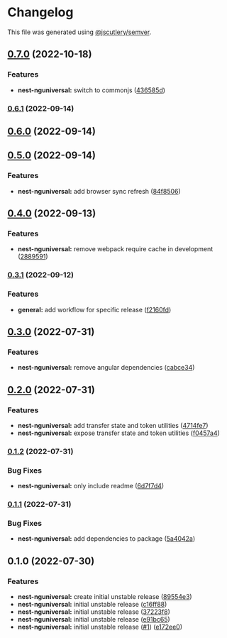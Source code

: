 # Changelog

This file was generated using [@jscutlery/semver](https://github.com/jscutlery/semver).

## [0.7.0](https://github.com/nxarch/nest-nguniversal/compare/nest-nguniversal@0.6.1...nest-nguniversal@0.7.0) (2022-10-18)


### Features

* **nest-nguniversal:** switch to commonjs ([436585d](https://github.com/nxarch/nest-nguniversal/commit/436585db98ac3f952cf7402ec117f2b11905e1b3))

### [0.6.1](https://github.com/nxarch/nest-nguniversal/compare/nest-nguniversal@0.6.0...nest-nguniversal@0.6.1) (2022-09-14)

## [0.6.0](https://github.com/nxarch/nest-nguniversal/compare/nest-nguniversal@0.5.0...nest-nguniversal@0.6.0) (2022-09-14)

## [0.5.0](https://github.com/nxarch/nest-nguniversal/compare/nest-nguniversal@0.4.0...nest-nguniversal@0.5.0) (2022-09-14)


### Features

* **nest-nguniversal:** add browser sync refresh ([84f8506](https://github.com/nxarch/nest-nguniversal/commit/84f850641225ffe5a94b9d6bc8c71073b00976d9))

## [0.4.0](https://github.com/nxarch/nest-nguniversal/compare/nest-nguniversal@0.3.1...nest-nguniversal@0.4.0) (2022-09-13)


### Features

* **nest-nguniversal:** remove webpack require cache in development ([2889591](https://github.com/nxarch/nest-nguniversal/commit/2889591afdcb71fec0e76f0f60e4b88a22976a55))

### [0.3.1](https://github.com/nxarch/nest-nguniversal/compare/nest-nguniversal@0.3.0...nest-nguniversal@0.3.1) (2022-09-12)


### Features

* **general:** add workflow for specific release ([f2160fd](https://github.com/nxarch/nest-nguniversal/commit/f2160fd776e724348056c9db71237a818ed3fd42))

## [0.3.0](https://github.com/nxarch/nest-nguniversal/compare/nest-nguniversal@0.2.0...nest-nguniversal@0.3.0) (2022-07-31)


### Features

* **nest-nguniversal:** remove angular dependencies ([cabce34](https://github.com/nxarch/nest-nguniversal/commit/cabce340fdd2fed4dae91af3522203ad220a249a))

## [0.2.0](https://github.com/nxarch/nest-nguniversal/compare/nest-nguniversal@0.1.2...nest-nguniversal@0.2.0) (2022-07-31)


### Features

* **nest-nguniversal:** add transfer state and token utilities ([4714fe7](https://github.com/nxarch/nest-nguniversal/commit/4714fe72df41f24f7b0f9c8062a36873399560e4))
* **nest-nguniversal:** expose transfer state and token utilities ([f0457a4](https://github.com/nxarch/nest-nguniversal/commit/f0457a48519808f92cbc033ab543974ab9bf445a))

### [0.1.2](https://github.com/nxarch/nest-nguniversal/compare/nest-nguniversal@0.1.1...nest-nguniversal@0.1.2) (2022-07-31)


### Bug Fixes

* **nest-nguniversal:** only include readme ([6d7f7d4](https://github.com/nxarch/nest-nguniversal/commit/6d7f7d4a5312f8bfe38303f9e3aaf18d89e96383))

### [0.1.1](https://github.com/nxarch/nest-nguniversal/compare/nest-nguniversal@0.1.0...nest-nguniversal@0.1.1) (2022-07-31)


### Bug Fixes

* **nest-nguniversal:** add dependencies to package ([5a4042a](https://github.com/nxarch/nest-nguniversal/commit/5a4042a4066b71a37172f088408ab123d28c5da3))

## 0.1.0 (2022-07-30)


### Features

* **nest-nguniversal:** create initial unstable release ([89554e3](https://github.com/nxarch/nest-nguniversal/commit/89554e38f868dc68d437205bfd50329de332a423))
* **nest-nguniversal:** initial unstable release ([c16ff88](https://github.com/nxarch/nest-nguniversal/commit/c16ff88a8e2924bf42b51acd0873e023116d9b1c))
* **nest-nguniversal:** initial unstable release ([37223f8](https://github.com/nxarch/nest-nguniversal/commit/37223f87aba9bfd37582c848c68eb0a95f5d53b8))
* **nest-nguniversal:** initial unstable release ([e91bc65](https://github.com/nxarch/nest-nguniversal/commit/e91bc65470e5728700813d8121ef3e0c1807ceb9))
* **nest-nguniversal:** initial unstable release ([#1](https://github.com/nxarch/nest-nguniversal/issues/1)) ([e172ee0](https://github.com/nxarch/nest-nguniversal/commit/e172ee04d1e0a5d510a221fafc0778dda6e93d4c))
